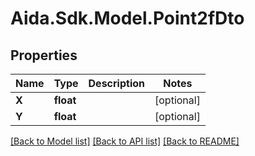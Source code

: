 # Aida.Sdk.Model.Point2fDto

## Properties

Name | Type | Description | Notes
------------ | ------------- | ------------- | -------------
**X** | **float** |  | [optional] 
**Y** | **float** |  | [optional] 

[[Back to Model list]](../README.md#documentation-for-models) [[Back to API list]](../README.md#documentation-for-api-endpoints) [[Back to README]](../README.md)


